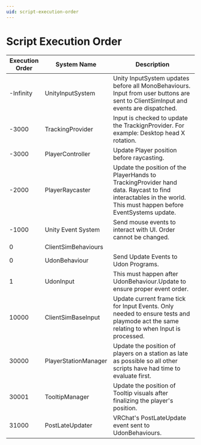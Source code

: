 ```yaml
---
uid: script-execution-order
---
```


# Script Execution Order

| Execution Order | System Name          | Description                                                                                                                                                    |
|-----------------|----------------------|----------------------------------------------------------------------------------------------------------------------------------------------------------------|
| -Infinity       | UnityInputSystem     | Unity InputSystem updates before all MonoBehaviours. Input from user buttons are sent to ClientSimInput and events are dispatched.                             |
| -3000           | TrackingProvider     | Input is checked to update the TrackignProvider. For example: Desktop head X rotation.                                                                         |
| -3000           | PlayerController     | Update Player position before raycasting.                                                                                                                      |
| -2000           | PlayerRaycaster      | Update the position of the PlayerHands to TrackingProvider hand data. Raycast to find interactables in the world. This must happen before EventSystems update. |
| -1000           | Unity Event System   | Send mouse events to interact with UI. Order cannot be changed.                                                                                                |
| 0               | ClientSimBehaviours  |                                                                                                                                                                |
| 0               | UdonBehaviour        | Send Update Events to Udon Programs.                                                                                                                           |
| 1               | UdonInput            | This must happen after UdonBehaviour.Update to ensure proper event order.                                                                                      |
| 10000           | ClientSimBaseInput   | Update current frame tick for Input Events. Only needed to ensure tests and playmode act the same relating to when Input is processed.                         |
| 30000           | PlayerStationManager | Update the position of players on a station as late as possible so all other scripts have had time to evaluate first.                                          |
| 30001           | TooltipManager       | Update the position of Tooltip visuals after finalizing the player's position.                                                                                 |
| 31000           | PostLateUpdater      | VRChat's PostLateUpdate event sent to UdonBehaviours.                                                                                                          |